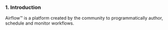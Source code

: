 ### 1. Introduction

Airflow™ is a platform created by the community to programmatically author, schedule and monitor workflows.